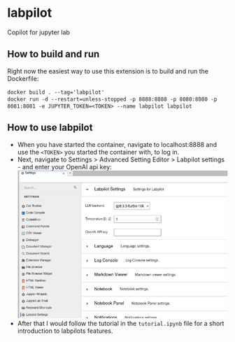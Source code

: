 # labpilot
Copilot for jupyter lab


## How to build and run
Right now the easiest way to use this extension is to build and run the Dockerfile:

    docker build . --tag='labpilot'
    docker run -d --restart=unless-stopped -p 8888:8888 -p 8080:8080 -p 8081:8081 -e JUPYTER_TOKEN=<TOKEN> --name labpilot labpilot


## How to use labpilot
- When you have started the container, navigate to localhost:8888 and use the `<TOKEN>` you started the container with, to log in.
- Next, navigate to Settings > Advanced Setting Editor > Labpilot settings - and enter your OpenAI api key: ![Settings](docs/settings.png)
- After that I would follow the tutorial in the `tutorial.ipynb` file for a short introduction to labpilots features.